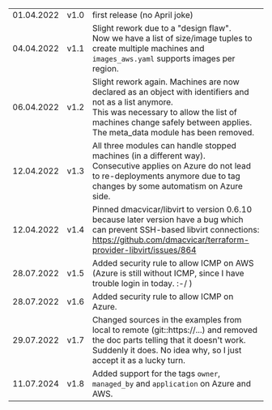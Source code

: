 
|   |  |  |
|-----|-----|----|
| 01.04.2022 | v1.0 | first release (no April joke) |
| 04.04.2022 | v1.1 | Slight rework due to a "design flaw".<br>Now we have a list of size/image tuples to create multiple machines and `images_aws.yaml` supports images per region. |
| 06.04.2022 | v1.2 | Slight rework again. Machines are now declared as an object with identifiers and not as a list anymore.<br>This was necessary to allow the list of machines change safely between applies.<br>The meta_data module has been removed. |
| 12.04.2022 | v1.3 | All three modules can handle stopped machines (in a different way).<br>Consecutive applies on Azure do not lead to re-deployments anymore due to tag changes by some automatism on Azure side. |
| 12.04.2022 | v1.4 | Pinned dmacvicar/libvirt to version 0.6.10 because later version have a bug which can prevent SSH-based libvirt connections: https://github.com/dmacvicar/terraform-provider-libvirt/issues/864 |
| 28.07.2022 | v1.5 | Added security rule to allow ICMP on AWS (Azure is still without ICMP, since I have trouble login in today. :-/ ) |
| 28.07.2022 | v1.6 | Added security rule to allow ICMP on Azure. |
| 29.07.2022 | v1.7 | Changed sources in the examples from local to remote (git::https://...) and removed the doc parts telling that it doesn't work. Suddenly it does. No idea why, so I just accept it as a lucky turn. |
| 11.07.2024 | v1.8 | Added support for the tags `owner`, `managed_by` and `application` on Azure and AWS. |